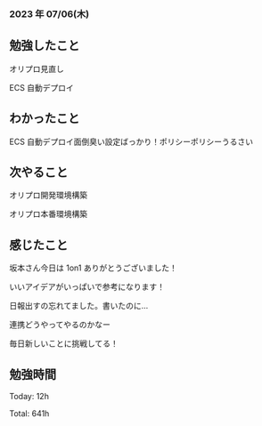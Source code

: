 ### 2023 年 07/06(木)

## 勉強したこと

オリプロ見直し

ECS 自動デプロイ

## わかったこと

ECS 自動デプロイ面倒臭い設定ばっかり！ポリシーポリシーうるさい

## 次やること

オリプロ開発環境構築

オリプロ本番環境構築

## 感じたこと

坂本さん今日は 1on1 ありがとうございました！

いいアイデアがいっぱいで参考になります！

日報出すの忘れてました。書いたのに...

連携どうやってやるのかなー

毎日新しいことに挑戦してる！

## 勉強時間

Today: 12h

Total: 641h
